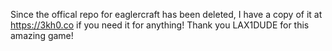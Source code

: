 Since the offical repo for eaglercraft has been deleted, I have a copy of it at https://3kh0.co if you need it for anything! Thank you LAX1DUDE for this amazing game!